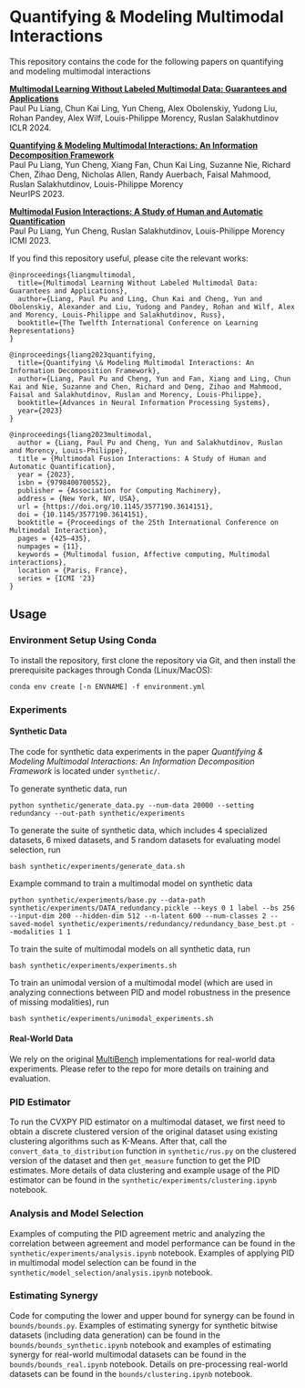 # Quantifying &amp; Modeling Multimodal Interactions

This repository contains the code for the following papers on quantifying and modeling multimodal interactions

[**Multimodal Learning Without Labeled Multimodal Data: Guarantees and Applications**](https://arxiv.org/abs/2306.04539)<br>
Paul Pu Liang, Chun Kai Ling, Yun Cheng, Alex Obolenskiy, Yudong Liu, Rohan Pandey, Alex Wilf, Louis-Philippe Morency, Ruslan Salakhutdinov<br>
ICLR 2024.

[**Quantifying & Modeling Multimodal Interactions: An Information Decomposition Framework**](https://arxiv.org/abs/2302.12247)<br>
Paul Pu Liang, Yun Cheng, Xiang Fan, Chun Kai Ling, Suzanne Nie, Richard Chen, Zihao Deng, Nicholas Allen, Randy Auerbach, Faisal Mahmood, Ruslan Salakhutdinov, Louis-Philippe Morency<br>
NeurIPS 2023.

[**Multimodal Fusion Interactions: A Study of Human and Automatic Quantification**](https://arxiv.org/abs/2306.04125)<br> 
Paul Pu Liang, Yun Cheng, Ruslan Salakhutdinov, Louis-Philippe Morency<br>
ICMI 2023.

If you find this repository useful, please cite the relevant works:
```
@inproceedings{liangmultimodal,
  title={Multimodal Learning Without Labeled Multimodal Data: Guarantees and Applications},
  author={Liang, Paul Pu and Ling, Chun Kai and Cheng, Yun and Obolenskiy, Alexander and Liu, Yudong and Pandey, Rohan and Wilf, Alex and Morency, Louis-Philippe and Salakhutdinov, Russ},
  booktitle={The Twelfth International Conference on Learning Representations}
}
```
```
@inproceedings{liang2023quantifying,
  title={Quantifying \& Modeling Multimodal Interactions: An Information Decomposition Framework},
  author={Liang, Paul Pu and Cheng, Yun and Fan, Xiang and Ling, Chun Kai and Nie, Suzanne and Chen, Richard and Deng, Zihao and Mahmood, Faisal and Salakhutdinov, Ruslan and Morency, Louis-Philippe},
  booktitle={Advances in Neural Information Processing Systems},
  year={2023}
}
```
```
@inproceedings{liang2023multimodal,
  author = {Liang, Paul Pu and Cheng, Yun and Salakhutdinov, Ruslan and Morency, Louis-Philippe},
  title = {Multimodal Fusion Interactions: A Study of Human and Automatic Quantification},
  year = {2023},
  isbn = {9798400700552},
  publisher = {Association for Computing Machinery},
  address = {New York, NY, USA},
  url = {https://doi.org/10.1145/3577190.3614151},
  doi = {10.1145/3577190.3614151},
  booktitle = {Proceedings of the 25th International Conference on Multimodal Interaction},
  pages = {425–435},
  numpages = {11},
  keywords = {Multimodal fusion, Affective computing, Multimodal interactions},
  location = {Paris, France},
  series = {ICMI '23}
}
```

## Usage
### Environment Setup Using Conda
To install the repository, first clone the repository via Git, and then install the prerequisite packages through Conda (Linux/MacOS):
```
conda env create [-n ENVNAME] -f environment.yml
```
### Experiments
#### Synthetic Data
The code for synthetic data experiments in the paper *Quantifying & Modeling Multimodal Interactions: An Information Decomposition Framework* is located under `synthetic/`.

To generate synthetic data, run
```
python synthetic/generate_data.py --num-data 20000 --setting redundancy --out-path synthetic/experiments
```

To generate the suite of synthetic data, which includes 4 specialized datasets, 6 mixed datasets, and 5 random datasets for evaluating model selection, run
```
bash synthetic/experiments/generate_data.sh
```

Example command to train a multimodal model on synthetic data
```
python synthetic/experiments/base.py --data-path synthetic/experiments/DATA_redundancy.pickle --keys 0 1 label --bs 256 --input-dim 200 --hidden-dim 512 --n-latent 600 --num-classes 2 --saved-model synthetic/experiments/redundancy/redundancy_base_best.pt --modalities 1 1
```

To train the suite of multimodal models on all synthetic data, run
```
bash synthetic/experiments/experiments.sh
```

To train an unimodal version of a multimodal model (which are used in analyzing connections between PID and model robustness in the presence of missing modalities), run
```
bash synthetic/experiments/unimodal_experiments.sh
```

#### Real-World Data
We rely on the original [MultiBench](https://github.com/pliang279/MultiBench) implementations for real-world data experiments. Please refer to the repo for more details on training and evaluation.

### PID Estimator
To run the CVXPY PID estimator on a multimodal dataset, we first need to obtain a discrete clustered version of the original dataset using existing clustering algorithms such as K-Means. After that, call the `convert_data_to_distribution` function in `synthetic/rus.py` on the clustered version of the dataset and then `get_measure` function to get the PID estimates. More details of data clustering and example usage of the PID estimator can be found in the `synthetic/experiments/clustering.ipynb` notebook.

### Analysis and Model Selection
Examples of computing the PID agreement metric and analyzing the correlation between agreement and model performance can be found in the `synthetic/experiments/analysis.ipynb` notebook. Examples of applying PID in multimodal model selection can be found in the `synthetic/model_selection/analysis.ipynb` notebook.

### Estimating Synergy
Code for computing the lower and upper bound for synergy can be found in `bounds/bounds.py`. Examples of estimating synergy for synthetic bitwise datasets (including data generation) can be found in the `bounds/bounds_synthetic.ipynb` notebook and examples of estimating synergy for real-world multimodal datasets can be found in the `bounds/bounds_real.ipynb` notebook. Details on pre-processing real-world datasets can be found in the `bounds/clustering.ipynb` notebook.
